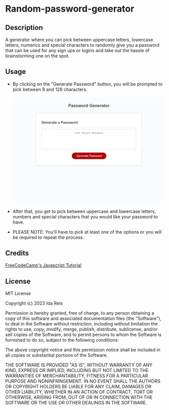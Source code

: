 # Random-password-generator

## Description

A generator where you can pick between uppercase letters, lowercase letters, numerics and special characters to randomly give you a password that can be used for any sign ups or logins and take out the hassle of brainstorming one on the spot.



## Usage

- By clicking on the "Generate Password" button, you will be prompted to pick between 8 and 128 characters.

    ![website screenshot](assets/images/screenshot1.png)

- After that, you get to pick between uppercase and lowercase letters, numbers and special characters that you would like your password to have.

- PLEASE NOTE: You'll have to pick at least one of the options or you will be required to repeat the process.
    

## Credits

<a href="https://www.youtube.com/watch?v=PkZNo7MFNFg&t=386s">FreeCodeCamp's Javascript Tutorial</a>

## License

MIT License

Copyright (c) 2023 Ida Reis

Permission is hereby granted, free of charge, to any person obtaining a copy
of this software and associated documentation files (the "Software"), to deal
in the Software without restriction, including without limitation the rights
to use, copy, modify, merge, publish, distribute, sublicense, and/or sell
copies of the Software, and to permit persons to whom the Software is
furnished to do so, subject to the following conditions:

The above copyright notice and this permission notice shall be included in all
copies or substantial portions of the Software.

THE SOFTWARE IS PROVIDED "AS IS", WITHOUT WARRANTY OF ANY KIND, EXPRESS OR
IMPLIED, INCLUDING BUT NOT LIMITED TO THE WARRANTIES OF MERCHANTABILITY,
FITNESS FOR A PARTICULAR PURPOSE AND NONINFRINGEMENT. IN NO EVENT SHALL THE
AUTHORS OR COPYRIGHT HOLDERS BE LIABLE FOR ANY CLAIM, DAMAGES OR OTHER
LIABILITY, WHETHER IN AN ACTION OF CONTRACT, TORT OR OTHERWISE, ARISING FROM,
OUT OF OR IN CONNECTION WITH THE SOFTWARE OR THE USE OR OTHER DEALINGS IN THE
SOFTWARE.
